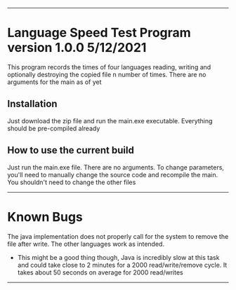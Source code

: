 ***
# Language Speed Test Program version 1.0.0 5/12/2021
This program records the times of four languages reading, writing and optionally destroying the copied file n number of times. There are no arguments for the main as of yet

## Installation
Just download the zip file and run the main.exe executable. Everything should be pre-compiled already

## How to use the current build
Just run the main.exe file. There are no arguments. To change parameters, you'll need to manually change the source code and recompile the main. You shouldn't need to change the other files

***

# Known Bugs
The java implementation does not properly call for the system to remove the file after write. The other languages work as intended.

* This might be a good thing though, Java is incredibly slow at this task and could take close to 2 minutes for a 2000 read/write/remove cycle. It takes about 50 seconds on average for 2000 read/writes

***

